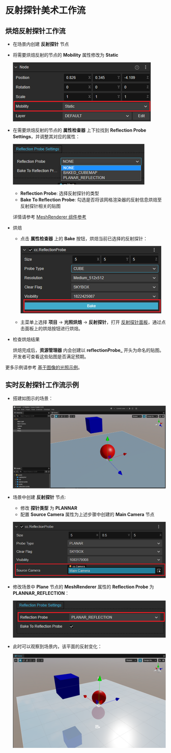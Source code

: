 # 反射探针美术工作流

## 烘焙反射探针工作流

- 在场景内创建 **反射探针** 节点

- 将需要烘焙反射的节点的 **Mobility** 属性修改为 **Static**

    ![static](reflection-probe/static.png)

- 在需要烘焙反射的节点的 **属性检查器** 上下拉找到 **Reflection Probe Settings**，并调整其对应的属性：

    ![setting](reflection-probe/mesh-renderer-reflect-probe.png)

    - **Reflection Probe**: 选择反射探针的类型
    - **Bake To Reflection Probe**: 勾选是否将该网格渲染器的反射信息烘焙至反射探针相关的贴图

    详情请参考 [MeshRenderer 组件参考](../../../../engine/renderable/model-component.md)

- 烘焙

    - 点击 **属性检查器** 上的 **Bake** 按钮，烘焙当前已选择的反射探针：

        ![bake](reflection-probe/bake.png)

    - 主菜单上选择 **项目** -> **光照烘焙** -> **反射探针**，打开 [反射探针面板](reflection-probe-panel.md)，通过点击面板上的烘焙按钮进行烘焙。

- 检查烘焙结果

    烘焙完成后，**资源管理器** 内会创建以 **reflectionProbe_** 开头为命名的贴图。开发者可查看这些贴图是否满足预期。

更多示例请参考 [基于图像的光照示例](example.md)。

## 实时反射探针工作流示例

- 搭建如图示的场景：

    ![scene](reflection-probe/plannar-scene.png)

- 场景中创建 **反射探针** 节点:

    - 修改 **探针类型** 为 **PLANNAR**
    - 配置 **Source Camera** 属性为上述步骤中创建的 **Main Camera** 节点

    ![inspector](reflection-probe/plannar-probe-property.png)

- 修改场景中 **Plane** 节点的 **MeshRenderer** 属性的 **Reflection Probe** 为 **PLANNAR_REFLECTION**：

    ![inspector](reflection-probe/plane-reflection-probe-property.png)

- 此时可以观察到场景内，该平面的反射变化：

    ![plannar-reflection-result](reflection-probe/plannar-reflection-result.png)
